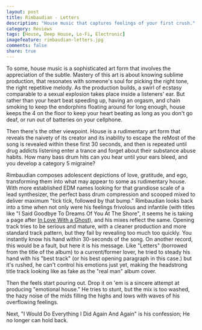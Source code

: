 ```yaml
---
layout: post
title: Rimbaudian - Letters
description: "House music that captures feelings of your first crush."
category: Reviews
tags: [House, Deep House, Lo-Fi, Electronic]
imagefeature: rimbaudian-letters.jpg
comments: false
share: true
---
```


To some, house music is a sophisticated art form that involves the appreciation of the subtle. Mastery of this art is about knowing sublime production, that resonates with someone's soul for picking the right tone, the right repetitive melody. As the production builds, a swirl of ecstasy comparable to a sexual explosion takes place inside a listeners' ear. But rather than your heart beat speeding up, having an orgasm, and chain smoking to keep the endorphins floating around for long enough, house keeps the 4 on the floor to keep your heart beating as long as you don't go deaf, or run out of batteries on your cellphone.

Then there's the other viewpoint. House is a rudimentary art form that reveals the naivety of its creator and its inability to escape the reMost of the song is revealed within these first 30 seconds, and then is repeated until drug addicts listening enter a trance and forget about their substance abuse habits. How many bass drum hits can you hear until your ears bleed, and you develop a category 5 migraine?

Rimbaudian composes adolescent depictions of love, gratitude, and ego, transforming them into what may appear to some as rudimentary house. With more established EDM names looking for that grandiose scale of a lead synthesizer, the perfect bass drum compression and scooped mixed to deliver maximum "tick tick, followed by that bump." Rimbaudian looks back into a time when not only were his feelings frivolous and infantile (with titles like "I Said Goodbye To Dreams Of You At The Shore", it seems he is taking a page after [In Love With a Ghost](https://inlovewithaghost.bandcamp.com/album/discography-2015)), and his mixes reflect the same. Opening track tries to be serious and mature, with a cleaner production and more standard track pattern, but they fail by revealing too much too quickly. You instantly know his hand within 30-seconds of the song. On another record, this would be a fault, but here it is his message. Like "Letters" (borrowed from the title of the album) to a current/former lover, he tried to steady his hand with his "best track" (or his best opening paragraph in this case.) but it's rushed, he can't control his emotions just yet, making the headstrong title track looking like as fake as the "real man" album cover. 

Then the feels start pouring out. Drop it on 'em is a sincere attempt at producing "emotional house." He tries to stunt, but the mix is too washed, the hazy noise of the mids filling the highs and lows with waves of his overflowing feelings.

Next, "I Would Do Everything I Did Again And Again" is his confession; He no longer can hold back.
